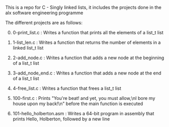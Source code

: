 This is a repo for C - Singly linked lists, it includes the projects done in the alx software engineering programme

The different projects are as follows:

0) 0-print_list.c : Writes a function that prints all the elements of a list_t list

1) 1-list_len.c : Writes a function that returns the number of elements in a linked list_t list

2) 2-add_node.c : Writes a function that adds a new node at the beginning of a list_t list

3) 3-add_node_end.c : Writes a function that adds a new node at the end of a list_t list

4) 4-free_list.c : Writes a function that frees a list_t list

5) 100-first.c : Prints "You're beat! and yet, you must allow,\nI bore my house upon my back!\n" before the main function is executed

6) 101-hello_holberton.asm : Writes a 64-bit program in assembly that prints Hello, Holberton, followed by a new line
